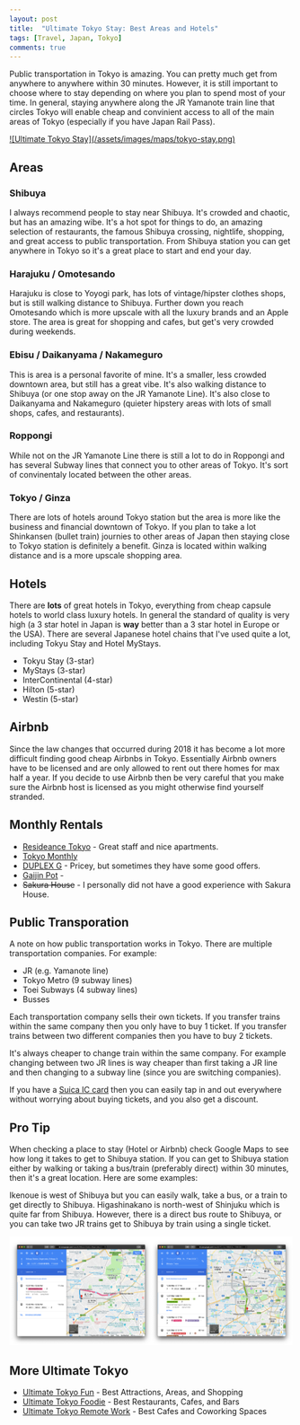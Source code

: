 ```yaml
---
layout: post
title:  "Ultimate Tokyo Stay: Best Areas and Hotels"
tags: [Travel, Japan, Tokyo]
comments: true
---
```


Public transportation in Tokyo is amazing. You can pretty much get from anywhere to anywhere within 30 minutes. However, it is still important to choose where to stay depending on where you plan to spend most of your time. In general, staying anywhere along the JR Yamanote train line that circles Tokyo will enable cheap and convinient access to all of the main areas of Tokyo (especially if you have Japan Rail Pass). 

<a href="https://drive.google.com/open?id=1rSZc0NBJj9mI_rNa5HCq7uZvB2AZn_yH&usp=sharing" target="_blank">
![Ultimate Tokyo Stay](/assets/images/maps/tokyo-stay.png)
</a>

## Areas

### Shibuya
I always recommend people to stay near Shibuya. It's crowded and chaotic, but has an amazing wibe. It's a hot spot for things to do, an amazing selection of restaurants, the famous Shibuya crossing, nightlife, shopping, and great access to public transportation. From Shibuya station you can get anywhere in Tokyo so it's a great place to start and end your day.

### Harajuku / Omotesando
Harajuku is close to Yoyogi park, has lots of vintage/hipster clothes shops, but is still walking distance to Shibuya. Further down you reach Omotesando which is more upscale with all the luxury brands and an Apple store. The area is great for shopping and cafes, but get's very crowded during weekends.

### Ebisu / Daikanyama / Nakameguro
This is area is a personal favorite of mine. It's a smaller, less crowded downtown area, but still has a great vibe. It's also walking distance to Shibuya (or one stop away on the JR Yamanote Line). It's also close to Daikanyama and Nakameguro (quieter hipstery areas with lots of small shops, cafes, and restaurants).

### Roppongi
While not on the JR Yamanote Line there is still a lot to do in Roppongi and has several Subway lines that connect you to other areas of Tokyo. It's sort of convinentaly located between the other areas.

### Tokyo / Ginza
There are lots of hotels around Tokyo station but the area is more like the business and financial downtown of Tokyo. If you plan to take a lot Shinkansen (bullet train) journies to other areas of Japan then staying close to Tokyo station is definitely a benefit. Ginza is located within walking distance and is a more upscale shopping area.

## Hotels
There are **lots** of great hotels in Tokyo, everything from cheap capsule hotels to world class luxury hotels. In general the standard of quality is very high (a 3 star hotel in Japan is **way** better than a 3 star hotel in Europe or the USA). There are several Japanese hotel chains that I've used quite a lot, including Tokyu Stay and Hotel MyStays.

- Tokyu Stay (3-star)
- MyStays (3-star)
- InterContinental (4-star)
- Hilton (5-star)
- Westin (5-star)

## Airbnb
Since the law changes that occurred during 2018 it has become a lot more difficult finding good cheap Airbnbs in Tokyo. Essentially Airbnb owners have to be licensed and are only allowed to rent out there homes for max half a year. If you decide to use Airbnb then be very careful that you make sure the Airbnb host is licensed as you might otherwise find yourself stranded.


## Monthly Rentals
- [Resideance Tokyo]() - Great staff and nice apartments.
- [Tokyo Monthly]()
- [DUPLEX G]() - Pricey, but sometimes they have some good offers.
- [Gaijin Pot]() - 
- ~~Sakura House~~ - I personally did not have a good experience with Sakura House.


## Public Transporation
A note on how public transportation works in Tokyo. There are multiple transportation companies. For example:

- JR (e.g. Yamanote line)
- Tokyo Metro (9 subway lines)
- Toei Subways (4 subway lines)
- Busses

Each transportation company sells their own tickets. If you transfer trains within the same company then you only have to buy 1 ticket. If you transfer trains between two different companies then you have to buy 2 tickets. 

It's always cheaper to change train within the same company. For example changing between two JR lines is way cheaper than first taking a JR line and then changing to a subway line (since you are switching companies).

If you have a [Suica IC card](http://www.jreast.co.jp/e/pass/suica.html) then you can easily tap in and out everywhere without worrying about buying tickets, and you also get a discount. 


## Pro Tip
When checking a place to stay (Hotel or Airbnb) check Google Maps to see how long it takes to get to Shibuya station. If you can get to Shibuya station either by walking or taking a bus/train (preferably direct) within 30 minutes, then it's a great location. Here are some examples:

Ikenoue is west of Shibuya but you can easily walk, take a bus, or a train to get directly to Shibuya. Higashinakano is north-west of Shinjuku which is quite far from Shibuya. However, there is a direct bus route to Shibuya, or you can take two JR trains get to Shibuya by train using a single ticket.

![Ultimate Tokyo Stay Google Maps](/assets/images/maps/google-maps.png)


## More Ultimate Tokyo
* [Ultimate Tokyo Fun](/2018/10/29/ultimate-tokyo-fun/) - Best Attractions, Areas, and Shopping
* [Ultimate Tokyo Foodie](/2018/10/30/ultimate-tokyo-foodie/) - Best Restaurants, Cafes, and Bars
* [Ultimate Tokyo Remote Work](/2018/10/31/ultimate-tokyo-remote-work/) - Best Cafes and Coworking Spaces
